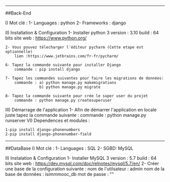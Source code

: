 
---------------------------------- ------------------------------------  ----------------------------------------------------------------------
##Back-End

I) Mot clé :
	1- Languages : python
	2- Frameworks : django

II) Installation & Configuration
	1- Installer python 3
		version : 3.10
		build : 64 bits
		site web : https://www.python.org/

	2- Vous pouvez télecharger l'éditeur pycharm (Cette etape est optionnelle)
		lien :https://www.jetbrains.com/fr-fr/pycharm/

    6- Tapez la commande suivante pour installer Django
		commande : pip install django

	7- Tapez les commandes suivantes pour faire les migrations de données:
	    commande : a) python manage.py makemigrations
	               b) python manage.py migrate

	8- Tapez la commande suivante pour crée le super user du projet
		commande : python manage.py createsuperuser

III) Démarrage de l'application
	1- Afin de démarrer l'application en locale juste tapez la commande suivante :
		commande : python manage.py runserver
VI) Dependences et modules :

    1-pip install django-phonenumbers  
    2-pip install django-phonenumber-field
---------------------------------- ---------------------------------- ---------------------------------- ---------------------------------- ---------------------------------- 
##DataBase
I) Mot clé :
	1- Languages : SQL
	2- SGBD: MySQL

II) Instalation & Configuration
	1- Installer MySQL 3
		version : 5.7
		build : 64 bits
		site web : https://dev.mysql.com/doc/relnotes/mysql/5.7/en/
	2- Créer une base de la configuration suivante :
		nom de l'utilsateur : admin
		nom de la base de données : isimmmooc_db
		mot de passe : ""